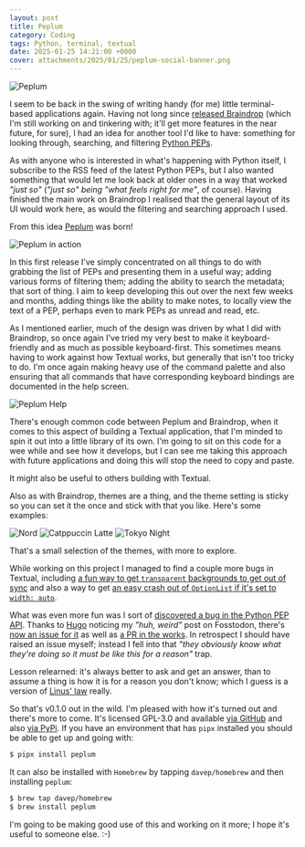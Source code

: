 ```yaml
---
layout: post
title: Peplum
category: Coding
tags: Python, terminal, textual
date: 2025-01-25 14:21:00 +0000
cover: attachments/2025/01/25/peplum-social-banner.png
---
```


![Peplum](/attachments/2025/01/25/peplum-social-banner.png)

I seem to be back in the swing of writing handy (for me) little
terminal-based applications again. Having not long since [released
Braindrop](/2025/01/03/braindrop.html) (which I'm still working on and
tinkering with; it'll get more features in the near future, for sure), I had
an idea for another tool I'd like to have: something for looking through,
searching, and filtering [Python PEPs](https://peps.python.org).

As with anyone who is interested in what's happening with Python itself, I
subscribe to the RSS feed of the latest Python PEPs, but I also wanted
something that would let me look back at older ones in a way that worked
*"just so"* (*"just so" being "what feels right for me"*, of course). Having
finished the main work on Braindrop I realised that the general layout of
its UI would work here, as would the filtering and searching approach I
used.

From this idea [Peplum](https://github.com/davep/peplum) was born!

![Peplum in action](/attachments/2025/01/25/peplum.png)

In this first release I've simply concentrated on all things to do with
grabbing the list of PEPs and presenting them in a useful way; adding
various forms of filtering them; adding the ability to search the metadata;
that sort of thing. I aim to keep developing this out over the next few
weeks and months, adding things like the ability to make notes, to locally
view the text of a PEP, perhaps even to mark PEPs as unread and read, etc.

As I mentioned earlier, much of the design was driven by what I did with
Braindrop, so once again I've tried my very best to make it
keyboard-friendly and as much as possible keyboard-first. This sometimes
means having to work against how Textual works, but generally that isn't too
tricky to do. I'm once again making heavy use of the command palette and
also ensuring that all commands that have corresponding keyboard bindings
are documented in the help screen.

![Peplum Help](/attachments/2025/01/25/peplum-help.png)

There's enough common code between Peplum and Braindrop, when it comes to
this aspect of building a Textual application, that I'm minded to spin it
out into a little library of its own. I'm going to sit on this code for a
wee while and see how it develops, but I can see me taking this approach
with future applications and doing this will stop the need to copy and
paste.

It might also be useful to others building with Textual.

Also as with Braindrop, themes are a thing, and the theme setting is sticky
so you can set it the once and stick with that you like. Here's some
examples:

![Nord](/attachments/2025/01/25/peplum-nord.png)
![Catppuccin Latte](/attachments/2025/01/25/peplum-catppuccin-latte.png)
![Tokyo Night](/attachments/2025/01/25/peplum-tokyo-night.png)

That's a small selection of the themes, with more to explore.

While working on this project I managed to find a couple more bugs in
Textual, including [a fun way to get `transparent` backgrounds to get out of
sync](https://github.com/Textualize/textual/issues/5488) and also a way to
get [an easy crash out of `OptionList` if it's set to `width:
auto`](https://github.com/Textualize/textual/issues/5489).

What was even more fun was I sort of [discovered a bug in the Python PEP
API](https://fosstodon.org/@davep/113843011699020404). Thanks to
[Hugo](https://fosstodon.org/@hugovk@mastodon.social) noticing my *"huh,
weird"* post on Fosstodon, there's [now an issue for
it](https://github.com/python/peps/issues/4211) as well as [a PR in the
works](https://github.com/python/peps/pull/4226). In retrospect I should
have raised an issue myself; instead I fell into that *"they obviously know
what they're doing so it must be like this for a reason"* trap.

Lesson relearned: it's always better to ask and get an answer, than to
assume a thing is how it is for a reason you don't know; which I guess is a
version of [Linus' law](https://en.wikipedia.org/wiki/Linus%27s_law) really.

So that's v0.1.0 out in the wild. I'm pleased with how it's turned out and
there's more to come. It's licensed GPL-3.0 and available [via
GitHub](https://github.com/davep/peplum) and also [via
PyPi](https://pypi.org/project/peplum/). If you have an environment that
has `pipx` installed you should be able to get up and going with:

```sh
$ pipx install peplum
```
It can also be installed with
`Homebrew` by tapping `davep/homebrew` and then installing `peplum`:

```sh
$ brew tap davep/homebrew
$ brew install peplum
```

I'm going to be making good use of this and working on it more; I hope it's
useful to someone else. :-)

[//]: # (2025-01-25-peplum.md ends here)
